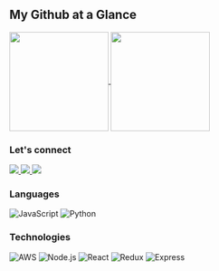 ## My Github at a Glance
<a href="https://github.com/pantheman1/pantheman1">
<img align="center" height="175" src="https://github-readme-stats.vercel.app/api?username=pantheman1&count_private=true&show_icons=true&theme=vue-dark&custom_title=My%20Stats"/>
</a>
<a href="https://github.com/pantheman1/pantheman1">
<img align="center" height="175" src="https://github-readme-stats.vercel.app/api/top-langs/?username=pantheman1&count_private=true&theme=vue-dark&layout=compact&custom_title=Favorite%20Languages"/>
</a>

### Let's connect
<a href="https://www.linkedin.com/in/peterbanderson1/" target="_blank">
<img src="https://img.shields.io/badge/LinkedIn-0077B5?style=for-the-badge&logo=linkedin&logoColor=white" />
</a>

<a href="https://pantheman1.github.io/#" target="_blank">
<img src="https://img.shields.io/badge/My_Portfolio-FF5722?style=for-the-badge&logo=rss&logoColor=white" />
</a>

<a href="https://angel.co/u/peter-anderson-29" target="_blank">
<img src="https://img.shields.io/badge/Angel_List-9933CC?style=for-the-badge&logo=AngelList&logoColor=white" />
</a>

### Languages

![JavaScript](https://img.shields.io/badge/-JavaScript-000?&logo=JavaScript)
![Python](https://img.shields.io/badge/-Python-000?&logo=Python)

### Technologies

![AWS](https://img.shields.io/badge/Amazon_AWS-232F3E?style=for-the-badge&logo=amazon-aws&logoColor=white)
![Node.js](https://img.shields.io/badge/Node.js-43853D?style=for-the-badge&logo=node.js&logoColor=white)
![React](https://img.shields.io/badge/React-20232A?style=for-the-badge&logo=react&logoColor=61DAFB)
![Redux](https://img.shields.io/badge/Redux-593D88?style=for-the-badge&logo=redux&logoColor=white)
![Express](https://img.shields.io/badge/Express.js-404D59?style=for-the-badge)


<!--
**pantheman1/pantheman1** is a ✨ _special_ ✨ repository because its `README.md` (this file) appears on your GitHub profile.

Here are some ideas to get you started:

- 🔭 I’m currently working on ...
- 🌱 I’m currently learning ...
- 👯 I’m looking to collaborate on ...
- 🤔 I’m looking for help with ...
- 💬 Ask me about ...
- 📫 How to reach me: ...
- 😄 Pronouns: ...
- ⚡ Fun fact: ...
-->
